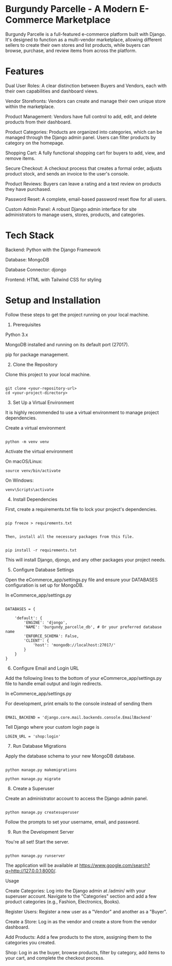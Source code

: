 # Burgundy Parcelle - A Modern E-Commerce Marketplace

Burgundy Parcelle is a full-featured e-commerce platform built with Django. It's designed to function as a multi-vendor marketplace, allowing different sellers to create their own stores and list products, while buyers can browse, purchase, and review items from across the platform.



# Features

Dual User Roles: A clear distinction between Buyers and Vendors, each with their own capabilities and dashboard views.



Vendor Storefronts: Vendors can create and manage their own unique store within the marketplace.



Product Management: Vendors have full control to add, edit, and delete products from their dashboard.



Product Categories: Products are organized into categories, which can be managed through the Django admin panel. Users can filter products by category on the homepage.



Shopping Cart: A fully functional shopping cart for buyers to add, view, and remove items.



Secure Checkout: A checkout process that creates a formal order, adjusts product stock, and sends an invoice to the user's console.



Product Reviews: Buyers can leave a rating and a text review on products they have purchased.



Password Reset: A complete, email-based password reset flow for all users.



Custom Admin Panel: A robust Django admin interface for site administrators to manage users, stores, products, and categories.



# Tech Stack

Backend: Python with the Django Framework



Database: MongoDB



Database Connector: djongo



Frontend: HTML with Tailwind CSS for styling



# Setup and Installation

Follow these steps to get the project running on your local machine.



1. Prerequisites

Python 3.x



MongoDB installed and running on its default port (27017).



pip for package management.



2. Clone the Repository

Clone this project to your local machine.

```

git clone <your-repository-url>
cd <your-project-directory>

```

3. Set Up a Virtual Environment

It is highly recommended to use a virtual environment to manage project dependencies.



Create a virtual environment
```

python -m venv venv

```

Activate the virtual environment

On macOS/Linux:
```
source venv/bin/activate
```
On Windows:
```
venv\Scripts\activate

```
4. Install Dependencies

First, create a requirements.txt file to lock your project's dependencies.

```

pip freeze > requirements.txt


Then, install all the necessary packages from this file.


pip install -r requirements.txt

```

This will install Django, djongo, and any other packages your project needs.



5. Configure Database Settings

Open the eCommerce_app/settings.py file and ensure your DATABASES configuration is set up for MongoDB.



In eCommerce_app/settings.py

```

DATABASES = {

    'default': {
        'ENGINE': 'djongo',
        'NAME': 'burgundy_parcelle_db', # Or your preferred database name
        'ENFORCE_SCHEMA': False,
        'CLIENT': {
            'host': 'mongodb://localhost:27017/'
        }
    }
}

```

6. Configure Email and Login URL

Add the following lines to the bottom of your eCommerce_app/settings.py file to handle email output and login redirects.



In eCommerce_app/settings.py


For development, print emails to the console instead of sending them
```

EMAIL_BACKEND = 'django.core.mail.backends.console.EmailBackend'

```

Tell Django where your custom login page is
```
LOGIN_URL = 'shop:login'

```

7. Run Database Migrations

Apply the database schema to your new MongoDB database.

```

python manage.py makemigrations

python manage.py migrate

```

8. Create a Superuser

Create an administrator account to access the Django admin panel.

```

python manage.py createsuperuser

```

Follow the prompts to set your username, email, and password.



9. Run the Development Server

You're all set! Start the server.

```

python manage.py runserver

```

The application will be available at https://www.google.com/search?q=http://127.0.0.1:8000/.



Usage

Create Categories: Log into the Django admin at /admin/ with your superuser account. Navigate to the "Categories" section and add a few product categories (e.g., Fashion, Electronics, Books).



Register Users: Register a new user as a "Vendor" and another as a "Buyer".



Create a Store: Log in as the vendor and create a store from the vendor dashboard.



Add Products: Add a few products to the store, assigning them to the categories you created.



Shop: Log in as the buyer, browse products, filter by category, add items to your cart, and complete the checkout process.
